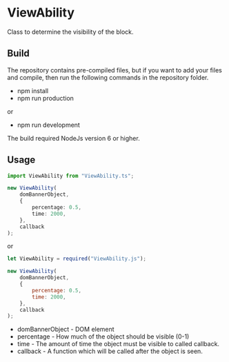 # ViewAbility
Class to determine the visibility of the block.

## Build
The repository contains pre-compiled files, but if you want to add your files and compile, then run the following commands in the repository folder.
* npm install
* npm run production

or

* npm run development

The build required NodeJs version 6 or higher.

## Usage

```TypeScript
import ViewAbility from "ViewAbility.ts";

new ViewAbility(
    domBannerObject,
    {
        percentage: 0.5,
        time: 2000,
    },
    callback
);
```

or

```JavaScript
let ViewAbility = required("ViewAbility.js");

new ViewAbility(
    domBannerObject,
    {
        percentage: 0.5,
        time: 2000,
    },
    callback
);
```

 - domBannerObject - DOM element
 - percentage - How much of the object should be visible (0-1)
 - time - The amount of time the object must be visible to called callback.
 - callback - A function which will be called after the object is seen.